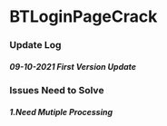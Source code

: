 # BTLoginPageCrack

### Update Log

##### 09-10-2021 First Version Update

### Issues Need to Solve

##### 1.Need Mutiple Processing
